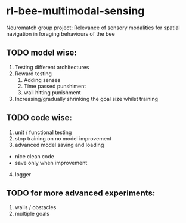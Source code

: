 # rl-bee-multimodal-sensing
Neuromatch group project: Relevance of sensory modalities for spatial navigation in foraging behaviours of the bee


## TODO model wise:
1. Testing different architectures
2. Reward testing 
   1. Adding senses
   2. Time passed punshiment
   3. wall hitting punishment
3. Increasing/gradually shrinking the goal size whilst training

## TODO code wise:
1. unit / functional testing 
2. stop training on no model improvement
3. advanced model saving and loading 
  - nice clean code
  - save only when improvement  
4. logger 
   


## TODO for more advanced experiments:
1. walls / obstacles
3. multiple goals
